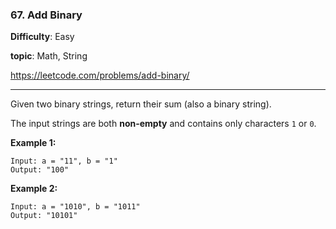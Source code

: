 ### 67. Add Binary

**Difficulty**: Easy

**topic**: Math, String

<https://leetcode.com/problems/add-binary/>

***

Given two binary strings, return their sum (also a binary string).

The input strings are both **non-empty** and contains only characters `1` or `0`.

**Example 1:**

```
Input: a = "11", b = "1"
Output: "100"
```

**Example 2:**

```
Input: a = "1010", b = "1011"
Output: "10101"
```